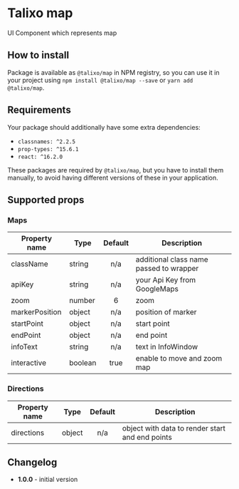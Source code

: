 # Talixo map

UI Component which represents map

## How to install

Package is available as `@talixo/map` in NPM registry, so you can use it in your project
using `npm install @talixo/map --save` or `yarn add @talixo/map`.

## Requirements

Your package should additionally have some extra dependencies:

- `classnames: ^2.2.5`
- `prop-types: ^15.6.1`
- `react: ^16.2.0`

These packages are required by `@talixo/map`, but you have to install them manually,
to avoid having different versions of these in your application.

## Supported props

### Maps

Property name | Type      | Default | Description                    
--------------|-----------|:-------:|----------------------------------------
className     | string    | n/a     | additional class name passed to wrapper
apiKey        | string    | n/a     | your Api Key from GoogleMaps
zoom          | number    | 6       | zoom
markerPosition| object    | n/a     | position of marker
startPoint    | object    | n/a     | start point
endPoint      | object    | n/a     | end point
infoText      | string    | n/a     | text in InfoWindow
interactive   | boolean   | true    | enable to move and zoom map

### Directions

Property name | Type      | Default | Description                    
--------------|-----------|:-------:|------------------------------------------------
directions    | object    | n/a     | object with data to render start and end points


## Changelog

- **1.0.0** - initial version
